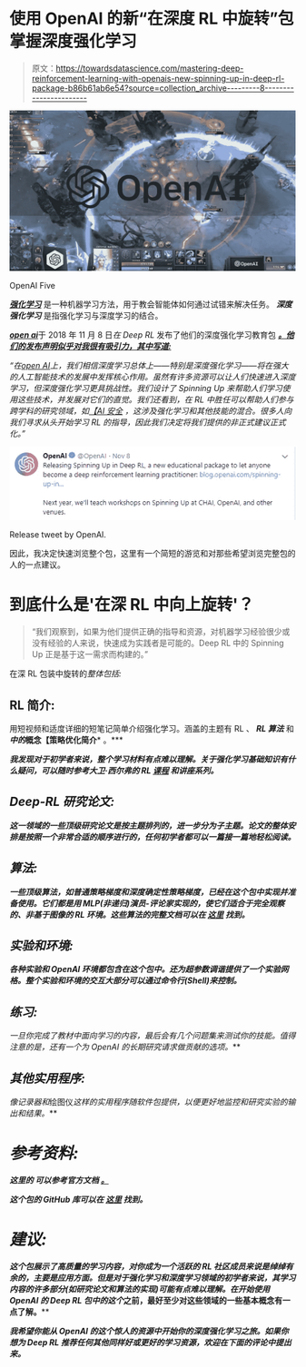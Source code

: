 # 使用 OpenAI 的新“在深度 RL 中旋转”包掌握深度强化学习

> 原文：<https://towardsdatascience.com/mastering-deep-reinforcement-learning-with-openais-new-spinning-up-in-deep-rl-package-b86b61ab6e54?source=collection_archive---------8----------------------->

![](img/5f1c22885697b6ab96b85f9991f9e766.png)

OpenAI Five

[***强化学习***](https://en.wikipedia.org/wiki/Reinforcement_learning) 是一种机器学习方法，用于教会智能体如何通过试错来解决任务。 ***深度*** ***强化学习*** 是指强化学习与深度学习的结合。

[***open ai***](https://twitter.com/OpenAI)于 2018 年 11 月 8 日*在 Deep RL* 发布了他们的深度强化学习教育包 [***。他们的发布声明似乎对我很有吸引力，其中写道:***](https://blog.openai.com/spinning-up-in-deep-rl/)

*“在*[*open AI*](https://twitter.com/OpenAI)*上，我们相信深度学习总体上——特别是深度强化学习——将在强大的人工智能技术的发展中发挥核心作用。虽然有许多资源可以让人们快速进入深度学习，但深度强化学习更具挑战性。我们设计了 Spinning Up 来帮助人们学习使用这些技术，并发展对它们的直觉。我们还看到，在 RL 中胜任可以帮助人们参与跨学科的研究领域，如*[*【AI 安全*](https://blog.openai.com/concrete-ai-safety-problems/) *，这涉及强化学习和其他技能的混合。很多人向我们寻求从头开始学习 RL 的指导，因此我们决定将我们提供的非正式建议正式化。”*

![](img/4bd9e39c27495b396374a2c0e8b5690d.png)

Release tweet by OpenAI.

因此，我决定快速浏览整个包，这里有一个简短的游览和对那些希望浏览完整包的人的一点建议。

# 到底什么是'**在深 RL 中向上旋转'**？

> “我们观察到，如果为他们提供正确的指导和资源，对机器学习经验很少或没有经验的人来说，快速成为实践者是可能的。Deep RL 中的 Spinning Up 正是基于这一需求而构建的。”

在深 RL 包装中旋转的*整体包括:*

## RL 简介:

用短视频和适度详细的短笔记简单介绍强化学习。涵盖的主题有 RL 、 ***RL 算法*** 和 ***中的*****概念【策略优化简介*** 。***

***我发现对于初学者来说，整个学习材料有点难以理解。关于强化学习基础知识有什么疑问，可以随时参考大卫·西尔弗的 RL [**课程**](http://www0.cs.ucl.ac.uk/staff/d.silver/web/Teaching.html) 和讲座系列。***

## ***Deep-RL 研究论文:***

***这一领域的一些顶级研究论文是按主题排列的，进一步分为子主题。论文的整体安排是按照一个非常合适的顺序进行的，任何初学者都可以一篇接一篇地轻松阅读。***

## ***算法:***

***一些顶级算法，如普通策略梯度和深度确定性策略梯度，已经在这个包中实现并准备使用。它们都是用 MLP(非递归)演员-评论家实现的，使它们适合于完全观察的、非基于图像的 RL 环境。这些算法的完整文档可以在 [**这里**](https://spinningup.openai.com/en/latest/user/algorithms.html) 找到。***

## ***实验和环境:***

***各种实验和 OpenAI 环境都包含在这个包中。还为超参数调谐提供了一个实验网格。整个实验和环境的交互大部分可以通过命令行(Shell)来控制。***

## ***练习:***

***一旦你完成了教材中面向学习的内容，最后会有几个*问题集*来测试你的技能。值得注意的是，还有一个为 OpenAI 的长期研究请求做贡献的选项。***

## *****其他实用程序:*****

***像*记录器*和*绘图仪*这样的实用程序随软件包提供，以便更好地监控和研究实验的输出和结果。***

# ***参考资料:***

***这里的 **可以参考官方文档 [**。**](https://spinningup.openai.com/en/latest/index.html)*****

***这个包的 GitHub 库可以在 [**这里**](https://github.com/openai/spinningup) 找到。***

# ***建议:***

***这个包展示了高质量的学习内容，对你成为一个活跃的 RL 社区成员来说是绰绰有余的，主要是应用方面。但是对于强化学习和深度学习领域的初学者来说，其学习内容的许多部分(如研究论文和算法的实现)可能有点难以理解。在开始使用 OpenAI 的 Deep RL 包中的这个*之前，最好至少对这些领域的一些基本概念有一点了解。****

***我希望你能从 OpenAI 的这个惊人的资源中开始你的深度强化学习之旅。如果你想为 Deep RL 推荐任何其他同样好或更好的学习资源，欢迎在下面的评论中提出来。***